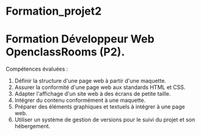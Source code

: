 # Formation_projet2 
# Formation Développeur Web OpenclassRooms (P2).

Compétences évaluées :
 1. Définir la structure d'une page web à partir d'une maquette.
 2. Assurer la conformité d'une page web aux standards HTML et CSS. 
 3. Adapter l'affichage d'un site web à des écrans de petite taille.
 4. Intégrer du contenu conformément à une maquette.
 5. Préparer des éléments graphiques et textuels à intégrer à une page web.
 6. Utiliser un système de gestion de versions pour le suivi du projet et son hébergement.
